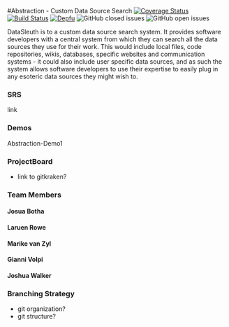 #Abstraction - Custom Data Source Search
[![Coverage Status](https://coveralls.io/repos/github/COS301-SE-2021/Custom-Data-Source-Search/badge.svg?branch=development)](https://coveralls.io/github/COS301-SE-2021/Custom-Data-Source-Search?branch=development)
[![Build Status](https://travis-ci.com/COS301-SE-2021/Custom-Data-Source-Search.svg?branch=development)](https://travis-ci.com/COS301-SE-2021/Custom-Data-Source-Search)
[![Depfu](https://badges.depfu.com/badges/6e835e46e3121642adf08ae7b26aa0ad/overview.svg)](https://depfu.com/github/COS301-SE-2021/Custom-Data-Source-Search?project_id=27213)
![GitHub closed issues](https://img.shields.io/github/issues-closed-raw/COS301-SE-2021/Custom-Data-Source-Search)
![GitHub open issues](https://img.shields.io/github/issues-raw/COS301-SE-2021/Custom-Data-Source-Search)

DataSleuth is to a custom data source search system. It provides software developers 
with a central system from which they can search all the data sources they use for 
their work. This would include local files, code repositories, wikis, databases, 
specific websites and communication systems - it could also include user specific
data sources, and as such the system allows software developers to use their 
expertise to easily plug in any esoteric data sources they might wish to.

### SRS
link

### Demos
Abstraction-Demo1

### ProjectBoard
- link to gitkraken?

### Team Members
#### Josua Botha
#### Laruen Rowe
#### Marike van Zyl
#### Gianni Volpi
#### Joshua Walker

### Branching Strategy
- git organization?
- git structure?
